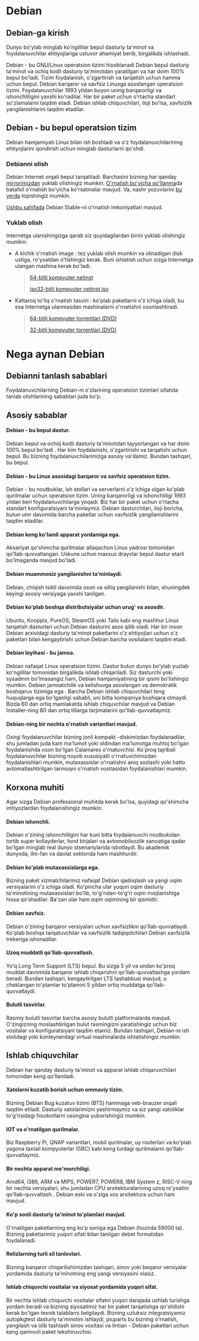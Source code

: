# Debian

## Debian-ga kirish

Dunyo bo'ylab minglab ko'ngillilar bepul dasturiy ta'minot va foydalanuvchilar
ehtiyojlariga ustuvor ahamiyat berib, birgalikda ishlashadi.

Debian - bu GNU/Linux operatsion tizimi hisoblanadi Debian bepul dasturiy
ta'minot va ochiq kodli dasturiy ta'minotdan yaratilgan va har doim 100% bepul
bo'ladi. Tizim foydalanish, o'zgartirish va tarqatish uchun hamma uchun bepul.
Debian barqaror va xavfsiz Linuxga asoslangan operatsion tizimi.
Foydalanuvchilar 1993 yildan buyon uning barqarorligi va ishonchliligini yaxshi
ko'radilar. Har bir paket uchun o'rtacha standart so'zlamalarni taqdim etadi.
Debian ishlab chiquvchilari, iloji bo'lsa, xavfsizlik yangilanishlarini taqdim
etadilar.

## Debian - bu bepul operatsion tizim

Debian hamjamiyati Linux bilan ish boshladi va o'z foydalanuvchilarining
ehtiyojlarini qondirish uchun minglab dasturlarni qo'shdi.

### Debianni olish

Debian Internet orqali bepul tarqatiladi. Barchasini bizning har qanday
[mirrorimizdan](https://www.debian.org/distrib/ftplist) yuklab olishingiz
mumkin.
[O'rnatish bo'yicha qo'llanma](https://www.debian.org/releases/stable/installmanual)da
batafsil o'rnatish bo'yicha ko'rsatmalar mavjud. Va, nashr yozuvlarini
[bu yerda](https://www.debian.org/releases/stable/releasenotes) topishingiz
mumkin.

[Ushbu sahifada](https://www.debian.org/releases/) Debian Stable-ni o'rnatish
imkoniyatlari mavjud.

### Yuklab olish

Internetga ulanishingizga qarab siz quyidagilardan birini yuklab olishingiz
mumkin:

-   A kichik o'rnatish image : tez yuklab olish mumkin va olinadigan disk
    ustiga, ro'yxatdan o'tishingiz kerak. Buni ishlatish uchun sizga Internetga
    ulangan mashina kerak bo'ladi.
    > [64-bitli kompyuter netinst](https://cdimage.debian.org/debian-cd/current/amd64/iso-cd/debian-10.10.0-amd64-netinst.iso)
    >
    > [iso32-bitli kompyuter netinst iso](https://cdimage.debian.org/debian-cd/current/i386/iso-cd/debian-10.10.0-i386-netinst.iso)
-   Kattaroq to'liq o'rnatish tasviri : ko'plab paketlarni o'z ichiga oladi, bu
    esa Internetga ulanmasdan mashinalarni o'rnatishni osonlashtiradi.
    > [64-bitli kompyuter torrentlari (DVD)](https://cdimage.debian.org/debian-cd/current/amd64/bt-dvd/)
    >
    > [32-bitli kompyuter torrentlari (DVD)](https://cdimage.debian.org/debian-cd/current/i386/bt-dvd/)

# Nega aynan Debian

## Debianni tanlash sabablari

Foydalanuvchilarning Debian-ni o'zlarining operatsion tizimlari sifatida tanlab
olishlarining sabablari juda ko'p.

## Asosiy sabablar

#### Debian - bu bepul dastur.

Debian bepul va ochiq kodli dasturiy ta'minotdan tayyorlangan va har doim 100%
bepul bo'ladi . Har kim foydalanishi, o'zgartirishi va tarqatishi uchun bepul.
Bu bizning foydalanuvchilarimizga asosiy va'damiz. Bundan tashqari, bu bepul.

#### Debian - bu Linux asosidagi barqaror va xavfsiz operatsion tizim.

Debian - bu noutbuklar, ish stollari va serverlarni o'z ichiga olgan ko'plab
qurilmalar uchun operatsion tizim. Uning barqarorligi va ishonchliligi 1993
yildan beri foydalanuvchilarga yoqadi. Biz har bir paket uchun o'rtacha standart
konfiguratsiyani ta'minlaymiz. Debian dasturchilari, iloji boricha, butun umr
davomida barcha paketlar uchun xavfsizlik yangilanishlarini taqdim etadilar.

#### Debian keng ko'lamli apparat yordamiga ega.

Aksariyat qo'shimcha qurilmalar allaqachon Linux yadrosi tomonidan
qo'llab-quvvatlangan. Uskuna uchun maxsus drayvlar bepul dastur etarli
bo'lmaganda mavjud bo'ladi.

#### Debian muammosiz yangilanishni ta'minlaydi.

Debian, chiqish tsikli davomida oson va silliq yangilanishi bilan, shuningdek
keyingi asosiy versiyaga yaxshi tanilgan.

#### Debian ko'plab boshqa distributsiyalar uchun urug' va asosdir.

Ubuntu, Knoppix, PureOS, SteamOS yoki Tails kabi eng mashhur Linux tarqatish
dasturlari uchun Debian dasturini asos qilib oladi. Har bir inson Debian
arxividagi dasturiy ta'minot paketlarini o'z ehtiyojlari uchun o'z paketlari
bilan kengaytirishi uchun Debian barcha vositalarni taqdim etadi.

#### Debian loyihasi - bu jamoa.

Debian nafaqat Linux operatsion tizimi. Dastur butun dunyo bo'ylab yuzlab
ko'ngillilar tomonidan birgalikda ishlab chiqariladi. Siz dasturchi yoki
sysadmin bo'lmasangiz ham, Debian hamjamiyatining bir qismi bo'lishingiz mumkin.
Debian jamoatchilik va kelishuvga asoslangan va demokratik boshqaruv tizimiga
ega . Barcha Debian ishlab chiquvchilari teng huquqlarga ega bo'lganligi
sababli, uni bitta kompaniya boshqara olmaydi. Bizda 60 dan ortiq mamlakatda
ishlab chiquvchilar mavjud va Debian Installer-ning 80 dan ortiq tillarga
tarjimalarini qo'llab-quvvatlaymiz.

#### Debian-ning bir nechta o'rnatish variantlari mavjud.

Oxirgi foydalanuvchilar bizning jonli kompakt -diskimizdan foydalanadilar, shu
jumladan juda kam ma'lumot yoki oldindan ma'lumotga muhtoj bo'lgan foydalanishda
oson bo'lgan Calamares o'rnatuvchisi. Ko'proq tajribali foydalanuvchilar bizning
noyob xususiyatli o'rnatuvchimizdan foydalanishlari mumkin, mutaxassislar
o'rnatishni aniq sozlashi yoki hatto avtomatlashtirilgan tarmoqni o'rnatish
vositasidan foydalanishlari mumkin.

## Korxona muhiti

Agar sizga Debian professional muhitda kerak bo'lsa, quyidagi qo'shimcha
imtiyozlardan foydalanishingiz mumkin:

#### Debian ishonchli.

Debian o'zining ishonchliligini har kuni bitta foydalanuvchi noutbukidan tortib
super kollayderlar, fond birjalari va avtomobilsozlik sanoatiga qadar bo'lgan
minglab real dunyo stsenariylarida isbotlaydi. Bu akademik dunyoda, ilm-fan va
davlat sektorida ham mashhurdir.

#### Debian ko'plab mutaxassislarga ega.

Bizning paket xizmatchilarimiz nafaqat Debian qadoqlash va yangi oqim
versiyalarini o'z ichiga oladi. Ko'pincha ular yuqori oqim dasturiy
ta'minotining mutaxassislari bo'lib, to'g'ridan-to'g'ri oqim rivojlanishiga
hissa qo'shadilar. Ba'zan ular ham oqim oqimining bir qismidir.

#### Debian xavfsiz.

Debian o'zining barqaror versiyalari uchun xavfsizlikni qo'llab-quvvatlaydi.
Ko'plab boshqa tarqatuvchilar va xavfsizlik tadqiqotchilari Debian xavfsizlik
trekeriga ishonadilar.

#### Uzoq muddatli qo'llab-quvvatlash.

Yo'q Long Term Support (LTS) bepul. Bu sizga 5 yil va undan ko'proq muddat
davomida barqaror ishlab chiqarishni qo'llab-quvvatlashga yordam beradi. Bundan
tashqari, kengaytirilgan LTS tashabbusi mavjud, u cheklangan to'plamlar
to'plamini 5 yildan ortiq muddatga qo'llab-quvvatlaydi.

#### Bulutli tasvirlar.

Rasmiy bulutli tasvirlar barcha asosiy bulutli platformalarda mavjud.
O'zingizning moslashtirilgan bulut rasmingizni yaratishingiz uchun biz vositalar
va konfiguratsiyani taqdim etamiz. Bundan tashqari, Debian-ni ish stolidagi yoki
konteynerdagi virtual mashinalarda ishlatishingiz mumkin.

## Ishlab chiquvchilar

Debian har qanday dasturiy ta'minot va apparat ishlab chiqaruvchilari tomonidan
keng qo'llaniladi.

#### Xatolarni kuzatib borish uchun ommaviy tizim.

Bizning Debian Bug kuzatuv tizimi (BTS) hammaga veb-brauzer orqali taqdim
etiladi. Dasturiy xatolarimizni yashirmaymiz va siz yangi xatoliklar
to'g'risidagi hisobotlarni osongina yuborishingiz mumkin.

#### IOT va o'rnatilgan qurilmalar.

Biz Raspberry Pi, QNAP variantlari, mobil qurilmalar, uy routerlari va ko'plab
yagona taxtali kompyuterlar (SBC) kabi keng turdagi qurilmalarni
qo'llab-quvvatlaymiz.

#### Bir nechta apparat me'morchiligi.

Amd64, i386, ARM va MIPS, POWER7, POWER8, IBM System z, RISC-V ning bir nechta
versiyalari, shu jumladan CPU arxitekturalarining uzoq ro'yxatini
qo'llab-quvvatlash . Debian eski va o'ziga xos arxitektura uchun ham mavjud.

#### Ko'p sonli dasturiy ta'minot to'plamlari mavjud.

O'rnatilgan paketlarning eng ko'p soniga ega Debian (hozirda 59000 ta). Bizning
paketlarimiz yuqori sifati bilan tanilgan debet formatidan foydalanadi.

#### Relizlarning turli xil tanlovlari.

Bizning barqaror chiqarilishimizdan tashqari, sinov yoki beqaror versiyalar
yordamida dasturiy ta'minotning eng yangi versiyasini olasiz.

#### Ishlab chiquvchi vositalar va siyosat yordamida yuqori sifat.

Bir nechta ishlab chiquvchi vositalar sifatni yuqori darajada ushlab turishga
yordam beradi va bizning siyosatimiz har bir paket tarqatishga qo'shilishi kerak
bo'lgan texnik talablarni belgilaydi. Bizning uzluksiz integratsiyamiz
autopkgtest dasturiy ta'minotini ishlaydi, piuparts bu bizning o'rnatish,
yangilash va olib tashlash sinov vositasi va lintian - Debian paketlari uchun
keng qamrovli paket tekshiruvchisi.
